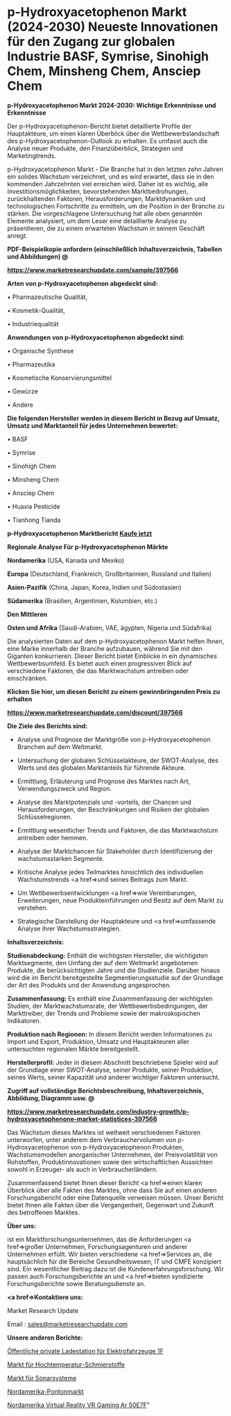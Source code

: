 # p-Hydroxyacetophenon Markt (2024-2030) Neueste Innovationen für den Zugang zur globalen Industrie BASF, Symrise, Sinohigh Chem, Minsheng Chem, Ansciep Chem

<strong>p-Hydroxyacetophenon Markt 2024-2030: Wichtige Erkenntnisse und Erkenntnisse</strong>

Der p-Hydroxyacetophenon-Bericht bietet detaillierte Profile der Hauptakteure, um einen klaren Überblick über die Wettbewerbslandschaft des p-Hydroxyacetophenon-Outlook zu erhalten. Es umfasst auch die Analyse neuer Produkte, den Finanzüberblick, Strategien und Marketingtrends.

p-Hydroxyacetophenon Markt - Die Branche hat in den letzten zehn Jahren ein solides Wachstum verzeichnet, und es wird erwartet, dass sie in den kommenden Jahrzehnten viel erreichen wird. Daher ist es wichtig, alle Investitionsmöglichkeiten, bevorstehenden Marktbedrohungen, zurückhaltenden Faktoren, Herausforderungen, Marktdynamiken und technologischen Fortschritte zu ermitteln, um die Position in der Branche zu stärken. Die vorgeschlagene Untersuchung hat alle oben genannten Elemente analysiert, um dem Leser eine detaillierte Analyse zu präsentieren, die zu einem erwarteten Wachstum in seinem Geschäft anregt.



<strong><b>PDF-Beispielkopie anfordern (einschließlich Inhaltsverzeichnis, Tabellen und Abbildungen) @ </b></strong>

<strong><a href=https://www.marketresearchupdate.com/sample/397566>

<strong>https://www.marketresearchupdate.com/sample/397566</u></a></strong></strong>



<strong>Arten von p-Hydroxyacetophenon abgedeckt sind:</strong>

• Pharmazeutische Qualität,

• Kosmetik-Qualität,

• Industriequalität



<strong>Anwendungen von p-Hydroxyacetophenon abgedeckt sind:</strong>

• Organische Synthese

• Pharmazeutika

• Kosmetische Konservierungsmittel

• Gewürze

• Andere



<strong>Die folgenden Hersteller werden in diesem Bericht in Bezug auf Umsatz, Umsatz und Marktanteil für jedes Unternehmen bewertet:</strong>

• BASF

• Symrise

• Sinohigh Chem

• Minsheng Chem

• Ansciep Chem

• Huaxia Pesticide

• Tianhong Tianda



<strong>p-Hydroxyacetophenon Marktbericht <a href=https://www.marketresearchupdate.com/buynow/397566>Kaufe jetzt</a></strong>



<strong>Regionale Analyse Für p-Hydroxyacetophenon Märkte</strong>



<strong>Nordamerika</strong> (USA, Kanada und Mexiko)



<strong>Europa</strong> (Deutschland, Frankreich, Großbritannien, Russland und Italien)



<strong>Asien-Pazifik</strong> (China, Japan, Korea, Indien und Südostasien)



<strong>Südamerika</strong> (Brasilien, Argentinien, Kolumbien, etc.)



<strong>Den Mittleren</strong> 

<strong>Osten und Afrika</strong> (Saudi-Arabien, VAE, ägypten, Nigeria und Südafrika)

Die analysierten Daten auf dem p-Hydroxyacetophenon Markt helfen Ihnen, eine Marke innerhalb der Branche aufzubauen, während Sie mit den Giganten konkurrieren. Dieser Bericht bietet Einblicke in ein dynamisches Wettbewerbsumfeld. Es bietet auch einen progressiven Blick auf verschiedene Faktoren, die das Marktwachstum antreiben oder einschränken.



<strong>Klicken Sie hier, um diesen Bericht zu einem gewinnbringenden Preis zu erhalten
</strong>

<strong><a href=https://www.marketresearchupdate.com/discount/397566>https://www.marketresearchupdate.com/discount/397566</b></u></strong></a>



<strong>Die Ziele des Berichts sind:</strong>

- Analyse und Prognose der Marktgröße von p-Hydroxyacetophenon Branchen auf dem Weltmarkt.

- Untersuchung der globalen Schlüsselakteure, der SWOT-Analyse, des Werts und des globalen Marktanteils für führende Akteure.

- Ermittlung, Erläuterung und Prognose des Marktes nach Art, Verwendungszweck und Region.

- Analyse des Marktpotenzials und -vorteils, der Chancen und Herausforderungen, der Beschränkungen und Risiken der globalen Schlüsselregionen.

- Ermittlung wesentlicher Trends und Faktoren, die das Marktwachstum antreiben oder hemmen.

- Analyse der Marktchancen für Stakeholder durch Identifizierung der wachstumsstarken Segmente.

- Kritische Analyse jedes Teilmarktes hinsichtlich des individuellen Wachstumstrends <a href=>und</a> seines Beitrags zum Markt.

- Um Wettbewerbsentwicklungen <a href=>wie</a> Vereinbarungen, Erweiterungen, neue Produkteinführungen und Besitz auf dem Markt zu verstehen.

- Strategische Darstellung der Hauptakteure und <a href=>umfas</a>sende Analyse ihrer Wachstumsstrategien.



<strong>Inhaltsverzeichnis:</strong>



<strong>Studienabdeckung:</strong> Enthält die wichtigsten Hersteller, die wichtigsten Marktsegmente, den Umfang der auf dem Weltmarkt angebotenen Produkte, die berücksichtigten Jahre und die Studienziele. Darüber hinaus wird die im Bericht bereitgestellte Segmentierungsstudie auf der Grundlage der Art des Produkts und der Anwendung angesprochen.



<strong>Zusammenfassung:</strong> Es enthält eine Zusammenfassung der wichtigsten Studien, der Marktwachstumsrate, der Wettbewerbsbedingungen, der Markttreiber, der Trends und Probleme sowie der makroskopischen Indikatoren.



<strong>Produktion nach Regionen:</strong> In diesem Bericht werden Informationen zu Import und Export, Produktion, Umsatz und Hauptakteuren aller untersuchten regionalen Märkte bereitgestellt.



<strong>Herstellerprofil:</strong> Jeder in diesem Abschnitt beschriebene Spieler wird auf der Grundlage einer SWOT-Analyse, seiner Produkte, seiner Produktion, seines Werts, seiner Kapazität und anderer wichtiger Faktoren untersucht.



<strong><b>Zugriff auf vollständige Berichtsbeschreibung, Inhaltsverzeichnis, Abbildung, Diagramm usw. @ </b></strong>

<strong><a href=https://www.marketresearchupdate.com/industry-growth/p-hydroxyacetophenone-market-statistices-397566>https://www.marketresearchupdate.com/industry-growth/p-hydroxyacetophenone-market-statistices-397566</a></strong>

Das Wachstum dieses Marktes ist weltweit verschiedenen Faktoren unterworfen, unter anderem dem Verbrauchervolumen von p-Hydroxyacetophenon von p-Hydroxyacetophenon Produkten, Wachstumsmodellen anorganischer Unternehmen, der Preisvolatilität von Rohstoffen, Produktinnovationen sowie den wirtschaftlichen Aussichten sowohl in Erzeuger- als auch in Verbraucherländern.

Zusammenfassend bietet Ihnen dieser Bericht <a href=>einen</a> klaren Überblick über alle Fakten des Marktes, ohne dass Sie auf einen anderen Forschungsbericht oder eine Datenquelle verweisen müssen. Unser Bericht bietet Ihnen alle Fakten über die Vergangenheit, Gegenwart und Zukunft des betroffenen Marktes.



<strong>Über uns:</strong>

 ist ein Marktforschungsunternehmen, das die Anforderungen <a href=>großer</a> Unternehmen, Forschungsagenturen und anderer Unternehmen erfüllt. Wir bieten verschiedene <a href=>Services</a> an, die hauptsächlich für die Bereiche Gesundheitswesen, IT und CMFE konzipiert sind. Ein wesentlicher Beitrag dazu ist die Kundenerfahrungsforschung. Wir passen auch Forschungsberichte an und <a href=>bieten</a> syndizierte Forschungsberichte sowie Beratungsdienste an.



<strong><a href=>Kontaktiere uns:</a></strong>

Market Research Update

Email : sales@marketresearchupdate.com



<strong>Unsere anderen Berichte:</strong>

<a href=https://www.linkedin.com/pulse/public-private-charging-station-electric-vehicle-1f>Öffentliche private Ladestation für Elektrofahrzeuge 1F</a>

<a href=https://www.linkedin.com/pulse/high-temperature-grease-lubricants-market-analysis>Markt für Hochtemperatur-Schmierstoffe</a>

<a href=https://www.linkedin.com/pulse/sonar-systems-market-outlooks-2023-size-players>Markt für Sonarsysteme</a>

<a href=https://www.linkedin.com/pulse/north-america-pontoon-market-2023-manufacturers-regions>Nordamerika-Pontonmarkt</a>

<a href=https://www.linkedin.com/pulse/north-america-virtual-reality-vr-gaming-ar-50e7f/>Nordamerika Virtual Reality VR Gaming Ar 50E7F</a>"
